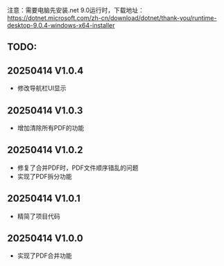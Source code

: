 注意：需要电脑先安装.net 9.0运行时，下载地址：https://dotnet.microsoft.com/zh-cn/download/dotnet/thank-you/runtime-desktop-9.0.4-windows-x64-installer

## TODO:

## 20250414 V1.0.4
- 修改导航栏UI显示
## 20250414 V1.0.3
- 增加清除所有PDF的功能
## 20250414 V1.0.2
- 修复了合并PDF时，PDF文件顺序错乱的问题
- 实现了PDF拆分功能

## 20250414 V1.0.1
- 精简了项目代码

## 20250414 V1.0.0
- 实现了PDF合并功能